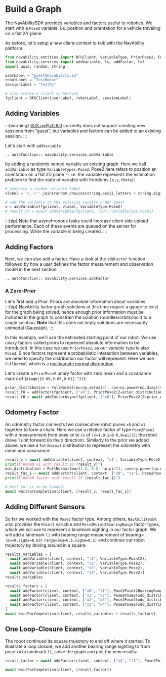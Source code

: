 # Build a Graph

The NavAbilitySDK provides variables and factors useful to robotics.  We start with a `Pose2` variable, i.e. position and orientation for a vehicle traveling on a flat XY plane.  

As before, let's setup a new client-context to talk with the NavAbility platform:
```python
from navability.entities import DFGClient, VariableType, PriorPose2, FullNormal
from navability.services import addVariable, ls, addFactor, lsf
import uuid, random, string

userLabel = "guest@navability.io"
robotLabel = "TestRobot"
sessionLabel = "TestPy"

# also create a client connection
fgclient = DFGClient(userLabel, robotLabel, sessionLabel)
```

## Adding Variables

:::{warning}
SDK.py@v0.6.0 currently does not support creating new sessions from "guest", but variables and factors can be added to an existing session.
:::

Let's start with `addVariable`
```{eval-rst}
.. autofunction:: navability.services.addVariable
```

by adding a randomly named variable an existing graph.  Here we call `addVariable` as type `VariableTypes.Pose2`.  Pose2 here refers to position an orientation on a flat 2D plane -- i.e. the variable represents the estimation problem to find the state of variable with freedoms `[x,y,theta]`:
```python
# generate a random variable label
vlabel = 'x_'+''.join(random.choices(string.ascii_letters + string.digits, k=4))

# add the variable to the existing session under guest
v = addVariable(fgclient, vlabel, VariableType.Pose2)
# result_v0 = await addVariable(fgclient, "x0", VariableType.Pose2)
```

:::{tip}
Note that asynchronous tasks could increase client side upload performance.  Each of these events are queued on the server for processing.  While the variable is being created.
:::

## Adding Factors

Next, we can also add a factor.  Have a look at the `addFactor` function followed by how a user defines the factor measurement and observation model in the next section.

```{eval-rst}
.. autofunction:: navability.services.addFactor
```

### A Zero-Prior

Let's first add a Prior.  Priors are absolute information about variables.  
:::{tip}
NavAbility factor graph solutions at this time require a gauge to exist for the graph being solved, hence enough prior information must be included in the graph to constrain the solution (bundles/orbits/locii) to a single solution.  **Note** that this does not imply solutions are necessarily unimodal (Gaussian).
:::

In this example, we'll use the estimated starting point of our robot.
We use unary factors called priors to represent absolute information to be introduced.  In this case we use `PriorPose2`, as our variable type is also `Pose2`.
Since factors represent a probabilistic interaction between variables, we need to specify the distribution our factor will represent. Here we use `FullNormal` which is a [multivariate normal distribution](https://en.wikipedia.org/wiki/Multivariate_normal_distribution). 

Let's create a `PriorPose2` unary factor with zero mean and a covariance matrix of (`diagm([0.05,0.05,0.01].^2)`):
```python
prior_distribution = FullNormal(mu=np.zeros(3), cov=np.power(np.diag([0.1, 0.1, 0.1]),2))
result_f0 = addFactor(fgclient, ["x0"], PriorPose2(Z=prior_distribution)) 
result_f0 = await addFactorAsync(fgclient, ["x0"], PriorPose2(Z=prior_distribution)) 
```

## Odometry Factor

An odometry factor connects two consecutive robot poses `x0` and `x1` together to form a chain.  Here we use a relative factor of type `Pose2Pose2` with a measurement from pose `x0` to `x1` of `(x=1.0,y=0.0,θ=pi/2)`; the robot drove 1 unit forward (in the x direction).  Similarly to the prior we added above, we use a `FullNormal` distribution to represent the odometry with mean and covariance:
```python
result_v = await addVariable(client, context, "x1", VariableType.Pose2)
print(f"Added x1 with result ID {result_v}")
odo_distribution = FullNormal(mu=[1.0, 0.0, np.pi/2], cov=np.power(np.diag([0.1, 0.1, 0.01]),2))
result_fac_1 = await addFactor(client, context, ["x0", "x1"], Pose2Pose2(Z=odo_distribution)) 
print(f"Added factor with result ID {result_fac_1}")

# Wait for it to be loaded.
await waitForCompletion(client, [result_v, result_fac_1])
```

## Adding Different Sensors

So far we worked with the `Pose2` factor type.  Among others, `NavAbilitySDK` also provides the `Point2` variable and `Pose2Point2BearingRange` factor types, which we will use to represent a landmark sighting in our factor graph.  We will add a landmark `l1` with bearing range measurement of bearing=`(mu=0,sigma=0.03)` `range=(mu=0.5,sigma=0.1)` and continue our robot trajectory by driving around in a square.
```python
results_variables = [
  await addVariable(client, context, "l1", VariableType.Point2),
  await addVariable(client, context, "x2", VariableType.Pose2),
  await addVariable(client, context, "x3", VariableType.Pose2),
  await addVariable(client, context, "x4", VariableType.Pose2)]
results_variables

results_factors = [
  await addFactor(client, context, ["x0", "l1"], Pose2Point2BearingRange(Normal(0.0,0.03), Normal(0.5,0.1))),
  await addFactor(client, context, ["x1", "x2"], Pose2Pose2(odo_distribution)),
  await addFactor(client, context, ["x2", "x3"], Pose2Pose2(odo_distribution)),
  await addFactor(client, context, ["x3", "x4"], Pose2Pose2(odo_distribution)),
]
await waitForCompletion(client, results_variables + results_factors)
```

## One Loop-Closure Example

The robot continued its square trajectory to end off where it started.  To illustrate a loop closure, we add another bearing range sighting to from pose `x4` to landmark `l1`, solve the graph and plot the new results: 
```python
result_factor = await addFactor(client, context, ["x4", "l1"], Pose2Point2BearingRange(Normal(0.0,0.03), Normal(0.5,0.1)))

await waitForCompletion(client, [result_factor])
```

<!-- ```@docs
waitForCompletion
NvaSDK.waitForCompletion2
``` -->